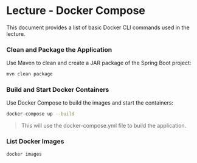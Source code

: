 # Lecture - Docker Compose

This document provides a list of basic Docker CLI commands used in the lecture.

### Clean and Package the Application
Use Maven to clean and create a JAR package of the Spring Boot project:
```bash
mvn clean package
```


### Build and Start Docker Containers
Use Docker Compose to build the images and start the containers:
```bash
docker-compose up --build
```
> This will use the docker-compose.yml file to build the application.


### List Docker Images
```bash
docker images
```
